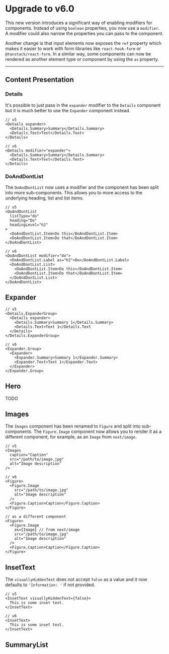 # Upgrade to v6.0

This new version introduces a significant way of enabling modifiers for components. Instead of using `boolean` properties, you now use a `modifier`. A modifier could also narrow the properties you can pass to the component.

Another change is that input elements now exposes the `ref` property which makes it easier to work with form libraries like `react-hook-form` or `@tanstack/react-form`. In a similar way, some components can now be rendered as another element type or component by using the `as` property.

---

## Content Presentation

### Details

It's possible to just pass in the `expander` modifier to the `Details` component but it is much better to use the `Expander` component instead.

```tsx
// v5
<Details expander>
  <Details.Summary>Summary</Details.Summary>
  <Details.Text>Text</Details.Text>
</Details>

// v6
<Details modifier="expander">
  <Details.Summary>Summary</Details.Summary>
  <Details.Text>Text</Details.Text>
</Details>
```

### DoAndDontList

The `DoAndDontList` now uses a modifier and the component has been split into more sub-components. This allows you to more access to the underlying heading, list and list items.

```tsx
// v5
<DoAndDontList
  listType="do"
  heading="Do"
  headingLevel="h2"
>
  <DoAndDontList.Item>Do this</DoAndDontList.Item>
  <DoAndDontList.Item>Do that</DoAndDontList.Item>
</DoAndDontList>

// v6
<DoAndDontList modifier="do">
  <DoAndDontList.Label as="h2">Do</DoAndDontList.Label>
  <DoAndDontList.List>
    <DoAndDontList.Item>Do this</DoAndDontList.Item>
    <DoAndDontList.Item>Do that</DoAndDontList.Item>
  </DoAndDontList.List>
</DoAndDontList>
```

## Expander

```tsx
// v5
<Details.ExpanderGroup>
  <Details expander>
    <Details.Summary>Summary 1</Details.Summary>
    <Details.Text>Text 1</Details.Text
  </Details>
</Details.ExpanderGroup>

// v6
<Expander.Group>
  <Expander>
    <Expander.Summary>Summary 1</Expander.Summary>
    <Expander.Text>Text 1</Expander.Text>
  </Expander>
</Expander.Group>
```

## Hero

TODO

## Images

The `Images` component has been renamed to `Figure` and split into sub-components. The `Figure.Image` component now allows you to render it as a different component, for example, as an `Image` from `next/image`.

```tsx
// v5
<Images
  caption="Caption"
  src="/path/to/image.jpg"
  alt="Image description"
/>

// v6
<Figure>
  <Figure.Image
    src="/path/to/image.jpg"
    alt="Image description"
  />
  <Figure.Caption>Caption</Figure.Caption>
</Figure>

// as a different component
<Figure>
  <Figure.Image
    as={Image} // from next/image
    src="/path/to/image.jpg"
    alt="Image description"
  />
  <Figure.Caption>Caption</Figure.Caption>
</Figure>
```

## InsetText

The `visuallyHiddenText` does not accept `false` as a value and it now defaults to `'Information: '` if not provided.

```tsx
// v5
<InsetText visuallyHiddenText={false}>
  This is some inset text.
</InsetText>

// v6
<InsetText>
  This is some inset text.
</InsetText>
```

## SummaryList
